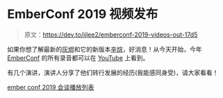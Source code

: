 # EmberConf 2019 视频发布

> 原文：<https://dev.to/ijlee2/emberconf-2019-videos-out-17d5>

如果你想了解最新的[灰烬](https://emberjs.com/)和它的新版本[辛烷](https://emberjs.com/editions/octane/)，好消息！从今天开始，今年 [EmberConf](https://emberconf.com/) 的所有录音都可以在 [YouTube](https://www.youtube.com/playlist?list=PLE7tQUdRKcyYWLWrHgmWsvzsQBSWCLHYL) 上看到。

有几个演讲，演讲人分享了他们转行发展的经历(我能感同身受)，请大家看看！

[ember conf 2019 会谈播放列表](https://www.youtube.com/playlist?list=PLE7tQUdRKcyYWLWrHgmWsvzsQBSWCLHYL)